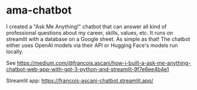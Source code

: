 # ama-chatbot

I created a "Ask Me Anything!" chatbot that can answer all kind of professional questions about my career, skills, values, etc. It runs on streamlit with a database on a Google sheet. As simple as that! The chatbot either uses OpenAI models via their API or Hugging Face's models run locally.

See https://medium.com/@francois.ascani/how-i-built-a-ask-me-anything-chatbot-web-app-with-gpt-3-python-and-streamlit-9f7e6ee4b4e1

Streamlit app: https://francois-ascani-chatbot.streamlit.app/
